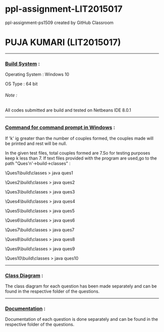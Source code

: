 # ppl-assignment-LIT2015017
ppl-assignment-ps1509 created by GitHub Classroom


<h1>PUJA KUMARI (LIT2015017)</h1>
<hr>

<h3><u>Build System</u> :</h3><p>
Operating System : Windows 10 <p>
OS Type : 64 bit<p>
<h6>Note :</h6> All codes submitted are build and tested on Netbeans IDE 8.0.1<p>
<hr>
<h3><u>Command for command prompt in Windows</u> :</h3>
<p>If 'k' ig greater than the number of couples formed, the couples made will be printed and rest will be null.
<p>In the given test files, total couples formed are 7.So for testing purposes keep k less than 7.
If text files provided with the program are used,go to the path "Ques'n'->build->classes" :<p>
\Ques1\build\classes > java ques1
<p>
\Ques2\build\classes > java ques2
<p>
\Ques3\build\classes > java ques3
<p>
\Ques4\build\classes > java ques4
<p>
\Ques5\build\classes > java ques5
<p>
\Ques6\build\classes > java ques6
<p>
\Ques7\build\classes > java ques7
<p>
\Ques8\build\classes > java ques8
<p>
\Ques9\build\classes > java ques9
<p>
\Ques10\build\classes > java ques10
<p>









<hr>
<h3><u>Class Diagram</u> :</h3>
The class diagram for each question has been made separately and can be found in the respective folder of the questions.
<hr>
<h3><u>Documentation</u> :</h3>
Documentation of each question is done separately and can be found in the respective folder of the questions.
